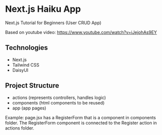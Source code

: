 # Next.js Haiku App

Next.js Tutorial for Beginners (User CRUD App)

Based on youtube video: https://www.youtube.com/watch?v=iJejohAs9EY

## Technologies

- Next.js
- Tailwind CSS
- DaisyUI

## Project Structure

- actions (represents controllers, handles logic)
- components (html components to be reused)
- app (app pages)

Example: page.jsx has a RegisterForm that is a component in components folder. The RegisterForm component is connected to the Register action in actions folder.
